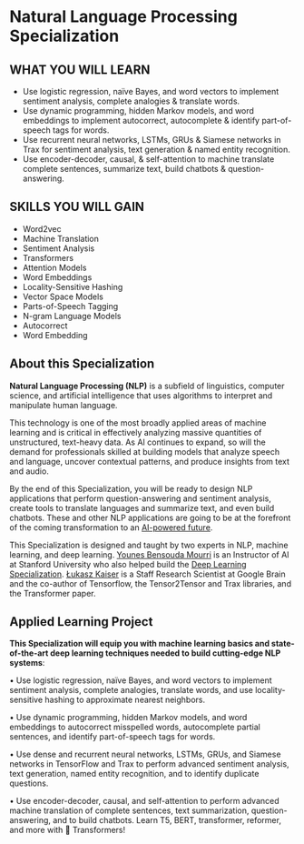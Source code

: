 # Natural Language Processing Specialization

## WHAT YOU WILL LEARN

* Use logistic regression, naïve Bayes, and word vectors to implement sentiment analysis, complete analogies & translate words.
* Use dynamic programming, hidden Markov models, and word embeddings to implement autocorrect, autocomplete & identify part-of-speech tags for words.
* Use recurrent neural networks, LSTMs, GRUs & Siamese networks in Trax for sentiment analysis, text generation & named entity recognition.
* Use encoder-decoder, causal, & self-attention to machine translate complete sentences, summarize text, build chatbots & question-answering.

## SKILLS YOU WILL GAIN

* Word2vec
* Machine Translation
* Sentiment Analysis
* Transformers
* Attention Models
* Word Embeddings
* Locality-Sensitive Hashing
* Vector Space Models
* Parts-of-Speech Tagging
* N-gram Language Models
* Autocorrect
* Word Embedding

## About this Specialization

__Natural Language Processing (NLP)__ is a subfield of linguistics, computer science, and artificial intelligence that uses algorithms to interpret and manipulate human language. 

This technology is one of the most broadly applied areas of machine learning and is critical in effectively analyzing massive quantities of unstructured, text-heavy data. As AI continues to expand, so will the demand for professionals skilled at building models that analyze speech and language, uncover contextual patterns, and produce insights from text and audio.

By the end of this Specialization, you will be ready to design NLP applications that perform question-answering and sentiment analysis, create tools to translate languages and summarize text, and even build chatbots. These and other NLP applications are going to be at the forefront of the coming transformation to an [AI-powered future](https://www.deeplearning.ai/?utm_source=Coursera&utm_medium=about&utm_campaign=NLP_6/17).

This Specialization is designed and taught by two experts in NLP, machine learning, and deep learning. [Younes Bensouda Mourri](https://www.linkedin.com/in/younes-bensouda-mourri-8749b9a9/) is an Instructor of AI at Stanford University who also helped build the [Deep Learning Specialization](https://bit.ly/3fexxkV). [Łukasz Kaiser](https://www.linkedin.com/in/lukaszkaiser/) is a Staff Research Scientist at Google Brain and the co-author of Tensorflow, the Tensor2Tensor and Trax libraries, and the Transformer paper. 

## Applied Learning Project

__This Specialization will equip you with machine learning basics and state-of-the-art deep learning techniques needed to build cutting-edge NLP systems__:

• Use logistic regression, naïve Bayes, and word vectors to implement sentiment analysis, complete analogies, translate words, and use locality-sensitive hashing to approximate nearest neighbors.

• Use dynamic programming, hidden Markov models, and word embeddings to autocorrect misspelled words, autocomplete partial sentences, and identify part-of-speech tags for words.

• Use dense and recurrent neural networks, LSTMs, GRUs, and Siamese networks in TensorFlow and Trax to perform advanced sentiment analysis, text generation, named entity recognition, and to identify duplicate questions. 

• Use encoder-decoder, causal, and self-attention to perform advanced machine translation of complete sentences, text summarization, question-answering, and to build chatbots. Learn T5, BERT, transformer, reformer, and more with 🤗  Transformers!